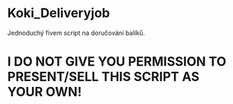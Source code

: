 # Koki_Deliveryjob

Jednoduchý fivem script na doručování balíků.

# I DO NOT GIVE YOU PERMISSION TO PRESENT/SELL THIS SCRIPT AS YOUR OWN!
